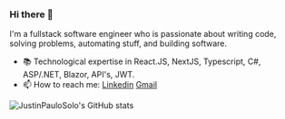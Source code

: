### Hi there 👋

I'm a fullstack software engineer who is passionate about writing code, solving problems, automating stuff, and building software.

- 📚 Technological expertise in React.JS, NextJS, Typescript, C#, ASP/.NET, Blazor, API's, JWT.
- 📫 How to reach me: [Linkedin](https://www.linkedin.com/in/justinpaulosolo) [Gmail](mailto:justinpaulosolo@gmail.com)

![JustinPauloSolo's GitHub stats](https://github-readme-stats.vercel.app/api?username=justinpaulosolo&hide=stars,issues,contribs&show_icons=true
)

